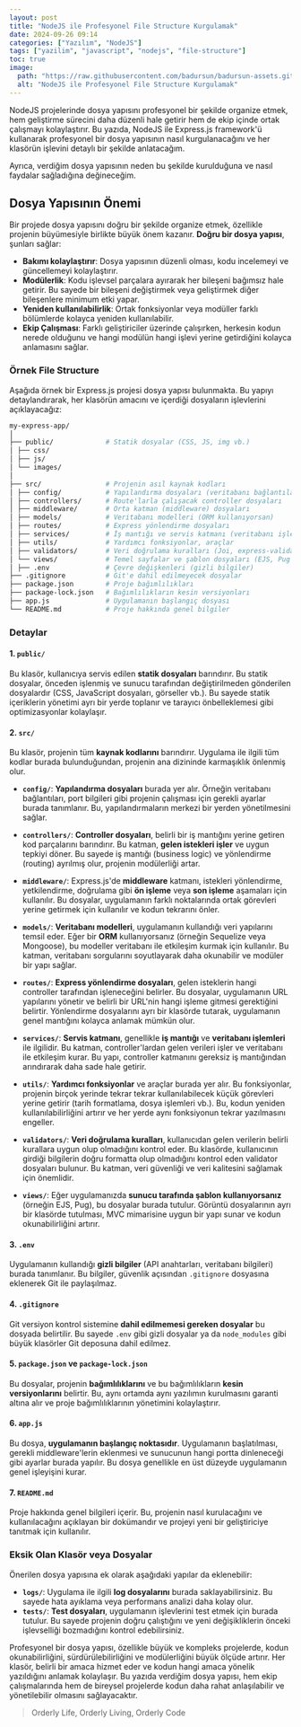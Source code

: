 ```yaml
---
layout: post
title: "NodeJS ile Profesyonel File Structure Kurgulamak"
date: 2024-09-26 09:14
categories: ["Yazılım", "NodeJS"]
tags: ["yazilim", "javascript", "nodejs", "file-structure"]
toc: true
image:
  path: "https://raw.githubusercontent.com/badursun/badursun-assets.github.io/refs/heads/main/img/nodejs-folder-structure-66f7a4c5e1d86.webp"
  alt: "NodeJS ile Profesyonel File Structure Kurgulamak"
---
```


NodeJS projelerinde dosya yapısını profesyonel bir şekilde organize etmek, hem geliştirme sürecini daha düzenli hale getirir hem de ekip içinde ortak çalışmayı kolaylaştırır. Bu yazıda, NodeJS ile Express.js framework'ü kullanarak profesyonel bir dosya yapısının nasıl kurgulanacağını ve her klasörün işlevini detaylı bir şekilde anlatacağım. 

Ayrıca, verdiğim dosya yapısının neden bu şekilde kurulduğuna ve nasıl faydalar sağladığına değineceğim.

## Dosya Yapısının Önemi

Bir projede dosya yapısını doğru bir şekilde organize etmek, özellikle projenin büyümesiyle birlikte büyük önem kazanır. **Doğru bir dosya yapısı**, şunları sağlar:
- **Bakımı kolaylaştırır**: Dosya yapısının düzenli olması, kodu incelemeyi ve güncellemeyi kolaylaştırır.
- **Modülerlik**: Kodu işlevsel parçalara ayırarak her bileşeni bağımsız hale getirir. Bu sayede bir bileşeni değiştirmek veya geliştirmek diğer bileşenlere minimum etki yapar.
- **Yeniden kullanılabilirlik**: Ortak fonksiyonlar veya modüller farklı bölümlerde kolayca yeniden kullanılabilir.
- **Ekip Çalışması**: Farklı geliştiriciler üzerinde çalışırken, herkesin kodun nerede olduğunu ve hangi modülün hangi işlevi yerine getirdiğini kolayca anlamasını sağlar.

### Örnek File Structure

Aşağıda örnek bir Express.js projesi dosya yapısı bulunmakta. Bu yapıyı detaylandırarak, her klasörün amacını ve içerdiği dosyaların işlevlerini açıklayacağız:

```bash
my-express-app/ 
│ 
├── public/             # Statik dosyalar (CSS, JS, img vb.) 
│ ├── css/ 
│ ├── js/ 
│ └── images/ 
│ 
├── src/                # Projenin asıl kaynak kodları 
│ ├── config/           # Yapılandırma dosyaları (veritabanı bağlantıları vb.) 
│ ├── controllers/      # Route'larla çalışacak controller dosyaları 
│ ├── middleware/       # Orta katman (middleware) dosyaları 
│ ├── models/           # Veritabanı modelleri (ORM kullanıyorsan) 
│ ├── routes/           # Express yönlendirme dosyaları 
│ ├── services/         # İş mantığı ve servis katmanı (veritabanı işlemleri, API çağrıları) 
│ ├── utils/            # Yardımcı fonksiyonlar, araçlar 
│ ├── validators/       # Veri doğrulama kuralları (Joi, express-validator vb.) 
│ └── views/            # Temel sayfalar ve şablon dosyaları (EJS, Pug vb.) 
│ ├── .env              # Çevre değişkenleri (gizli bilgiler) 
├── .gitignore          # Git'e dahil edilmeyecek dosyalar 
├── package.json        # Proje bağımlılıkları 
├── package-lock.json   # Bağımlılıkların kesin versiyonları 
├── app.js              # Uygulamanın başlangıç dosyası 
└── README.md           # Proje hakkında genel bilgiler
```

### Detaylar

#### 1. `public/`
Bu klasör, kullanıcıya servis edilen **statik dosyaları** barındırır. Bu statik dosyalar, önceden işlenmiş ve sunucu tarafından değiştirilmeden gönderilen dosyalardır (CSS, JavaScript dosyaları, görseller vb.). Bu sayede statik içeriklerin yönetimi ayrı bir yerde toplanır ve tarayıcı önbelleklemesi gibi optimizasyonlar kolaylaşır.

#### 2. `src/`
Bu klasör, projenin tüm **kaynak kodlarını** barındırır. Uygulama ile ilgili tüm kodlar burada bulunduğundan, projenin ana dizininde karmaşıklık önlenmiş olur.

- **`config/`**: **Yapılandırma dosyaları** burada yer alır. Örneğin veritabanı bağlantıları, port bilgileri gibi projenin çalışması için gerekli ayarlar burada tanımlanır. Bu, yapılandırmaların merkezi bir yerden yönetilmesini sağlar.
  
- **`controllers/`**: **Controller dosyaları**, belirli bir iş mantığını yerine getiren kod parçalarını barındırır. Bu katman, **gelen istekleri işler** ve uygun tepkiyi döner. Bu sayede iş mantığı (business logic) ve yönlendirme (routing) ayrılmış olur, projenin modülerliği artar.
  
- **`middleware/`**: Express.js'de **middleware** katmanı, istekleri yönlendirme, yetkilendirme, doğrulama gibi **ön işleme** veya **son işleme** aşamaları için kullanılır. Bu dosyalar, uygulamanın farklı noktalarında ortak görevleri yerine getirmek için kullanılır ve kodun tekrarını önler.

- **`models/`**: **Veritabanı modelleri**, uygulamanın kullandığı veri yapılarını temsil eder. Eğer bir **ORM** kullanıyorsanız (örneğin Sequelize veya Mongoose), bu modeller veritabanı ile etkileşim kurmak için kullanılır. Bu katman, veritabanı sorgularını soyutlayarak daha okunabilir ve modüler bir yapı sağlar.

- **`routes/`**: **Express yönlendirme dosyaları**, gelen isteklerin hangi controller tarafından işleneceğini belirler. Bu dosyalar, uygulamanın URL yapılarını yönetir ve belirli bir URL'nin hangi işleme gitmesi gerektiğini belirtir. Yönlendirme dosyalarını ayrı bir klasörde tutarak, uygulamanın genel mantığını kolayca anlamak mümkün olur.

- **`services/`**: **Servis katmanı**, genellikle **iş mantığı** ve **veritabanı işlemleri** ile ilgilidir. Bu katman, controller'lardan gelen verileri işler ve veritabanı ile etkileşim kurar. Bu yapı, controller katmanını gereksiz iş mantığından arındırarak daha sade hale getirir.

- **`utils/`**: **Yardımcı fonksiyonlar** ve araçlar burada yer alır. Bu fonksiyonlar, projenin birçok yerinde tekrar tekrar kullanılabilecek küçük görevleri yerine getirir (tarih formatlama, dosya işlemleri vb.). Bu, kodun yeniden kullanılabilirliğini artırır ve her yerde aynı fonksiyonun tekrar yazılmasını engeller.

- **`validators/`**: **Veri doğrulama kuralları**, kullanıcıdan gelen verilerin belirli kurallara uygun olup olmadığını kontrol eder. Bu klasörde, kullanıcının girdiği bilgilerin doğru formatta olup olmadığını kontrol eden validator dosyaları bulunur. Bu katman, veri güvenliği ve veri kalitesini sağlamak için önemlidir.

- **`views/`**: Eğer uygulamanızda **sunucu tarafında şablon kullanıyorsanız** (örneğin EJS, Pug), bu dosyalar burada tutulur. Görüntü dosyalarının ayrı bir klasörde tutulması, MVC mimarisine uygun bir yapı sunar ve kodun okunabilirliğini artırır.

#### 3. `.env`
Uygulamanın kullandığı **gizli bilgiler** (API anahtarları, veritabanı bilgileri) burada tanımlanır. Bu bilgiler, güvenlik açısından `.gitignore` dosyasına eklenerek Git ile paylaşılmaz.

#### 4. `.gitignore`
Git versiyon kontrol sistemine **dahil edilmemesi gereken dosyalar** bu dosyada belirtilir. Bu sayede `.env` gibi gizli dosyalar ya da `node_modules` gibi büyük klasörler Git deposuna dahil edilmez.

#### 5. `package.json` ve `package-lock.json`
Bu dosyalar, projenin **bağımlılıklarını** ve bu bağımlılıkların **kesin versiyonlarını** belirtir. Bu, aynı ortamda aynı yazılımın kurulmasını garanti altına alır ve proje bağımlılıklarının yönetimini kolaylaştırır.

#### 6. `app.js`
Bu dosya, **uygulamanın başlangıç noktasıdır**. Uygulamanın başlatılması, gerekli middleware'lerin eklenmesi ve sunucunun hangi portta dinleneceği gibi ayarlar burada yapılır. Bu dosya genellikle en üst düzeyde uygulamanın genel işleyişini kurar.

#### 7. `README.md`
Proje hakkında genel bilgileri içerir. Bu, projenin nasıl kurulacağını ve kullanılacağını açıklayan bir dokümandır ve projeyi yeni bir geliştiriciye tanıtmak için kullanılır.

### Eksik Olan Klasör veya Dosyalar
Önerilen dosya yapısına ek olarak aşağıdaki yapılar da eklenebilir:

- **`logs/`**: Uygulama ile ilgili **log dosyalarını** burada saklayabilirsiniz. Bu sayede hata ayıklama veya performans analizi daha kolay olur.
- **`tests/`**: **Test dosyaları**, uygulamanın işlevlerini test etmek için burada tutulur. Bu sayede projenin doğru çalıştığını ve yeni değişikliklerin önceki işlevselliği bozmadığını kontrol edebilirsiniz.
  
Profesyonel bir dosya yapısı, özellikle büyük ve kompleks projelerde, kodun okunabilirliğini, sürdürülebilirliğini ve modülerliğini büyük ölçüde artırır. Her klasör, belirli bir amaca hizmet eder ve kodun hangi amaca yönelik yazıldığını anlamak kolaylaşır. Bu yazıda verdiğim dosya yapısı, hem ekip çalışmalarında hem de bireysel projelerde kodun daha rahat anlaşılabilir ve yönetilebilir olmasını sağlayacaktır.

> Orderly Life, Orderly Living, Orderly Code